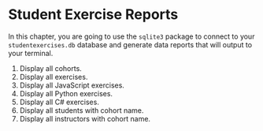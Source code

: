 # Student Exercise Reports

In this chapter, you are going to use the `sqlite3` package to connect to your `studentexercises.db` database and generate data reports that will output to your terminal.

1. Display all cohorts.
1. Display all exercises.
1. Display all JavaScript exercises.
1. Display all Python exercises.
1. Display all C# exercises.
1. Display all students with cohort name.
1. Display all instructors with cohort name.